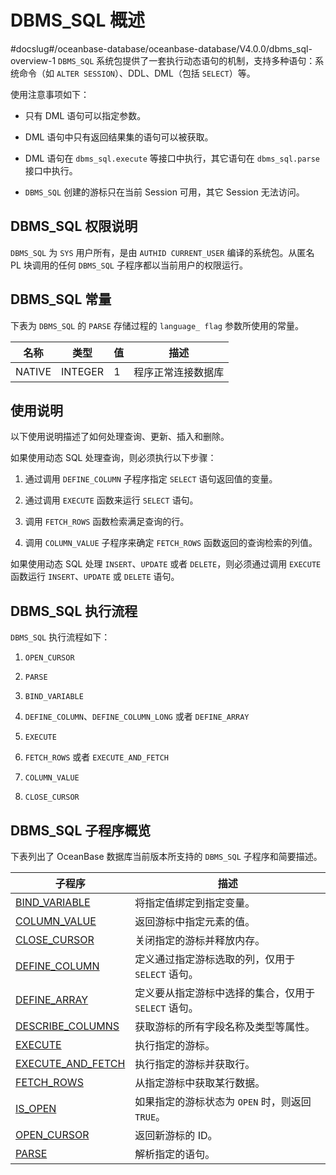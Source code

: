 DBMS_SQL 概述 
================================
#docslug#/oceanbase-database/oceanbase-database/V4.0.0/dbms_sql-overview-1
`DBMS_SQL` 系统包提供了一套执行动态语句的机制，支持多种语句：系统命令（如 `ALTER SESSION`）、DDL、DML（包括 `SELECT`）等。

使用注意事项如下：

* 只有 DML 语句可以指定参数。

  

* DML 语句中只有返回结果集的语句可以被获取。

  

* DML 语句在 `dbms_sql.execute` 等接口中执行，其它语句在 `dbms_sql.parse` 接口中执行。

  

* `DBMS_SQL` 创建的游标只在当前 Session 可用，其它 Session 无法访问。

  




DBMS_SQL 权限说明 
----------------------------------

`DBMS_SQL` 为 `SYS` 用户所有，是由 `AUTHID CURRENT_USER` 编译的系统包。从匿名 PL 块调用的任何 `DBMS_SQL` 子程序都以当前用户的权限运行。

DBMS_SQL 常量 
--------------------------------

下表为 `DBMS_SQL` 的 `PARSE` 存储过程的 `language_ flag` 参数所使用的常量。


|   名称   |   类型    | 值 |    描述     |
|--------|---------|---|-----------|
| NATIVE | INTEGER | 1 | 程序正常连接数据库 |



使用说明 
-------------------------

以下使用说明描述了如何处理查询、更新、插入和删除。

如果使用动态 SQL 处理查询，则必须执行以下步骤：

1. 通过调用 `DEFINE_COLUMN` 子程序指定 `SELECT` 语句返回值的变量。

   

2. 通过调用 `EXECUTE` 函数来运行 `SELECT` 语句。

   

3. 调用 `FETCH_ROWS` 函数检索满足查询的行。

   

4. 调用 `COLUMN_VALUE` 子程序来确定 `FETCH_ROWS` 函数返回的查询检索的列值。

   




如果使用动态 SQL 处理 `INSERT`、`UPDATE` 或者 `DELETE`，则必须通过调用 `EXECUTE` 函数运行 `INSERT`、`UPDATE` 或 `DELETE` 语句。

DBMS_SQL 执行流程 
----------------------------------

`DBMS_SQL` 执行流程如下：

1. `OPEN_CURSOR`

   

2. `PARSE`

   

3. `BIND_VARIABLE`

   

4. `DEFINE_COLUMN`、`DEFINE_COLUMN_LONG` 或者 `DEFINE_ARRAY`

   

5. `EXECUTE`

   

6. `FETCH_ROWS` 或者 `EXECUTE_AND_FETCH`

   

7. `COLUMN_VALUE `

   

8. `CLOSE_CURSOR`

   




DBMS_SQL 子程序概览 
-----------------------

下表列出了 OceanBase 数据库当前版本所支持的 `DBMS_SQL` 子程序和简要描述。


|                             **子程序**                              |             **描述**              |
|------------------------------------------------------------------|---------------------------------|
| [BIND_VARIABLE](../16.DBMS_SQL/2.BIND_VARIABLE.md)     | 将指定值绑定到指定变量。                    |
| [COLUMN_VALUE](../16.DBMS_SQL/4.COLUMN_VALUE.md)      | 返回游标中指定元素的值。                    |
| [CLOSE_CURSOR](../16.DBMS_SQL/3.CLOSE_CURSOR.md)      | 关闭指定的游标并释放内存。                   |
| [DEFINE_COLUMN](../16.DBMS_SQL/5.DEFINE_COLUMN.md)     | 定义通过指定游标选取的列，仅用于 `SELECT` 语句。   |
| [DEFINE_ARRAY](../16.DBMS_SQL/6.DEFINE_ARRAY.md)      | 定义要从指定游标中选择的集合，仅用于 `SELECT` 语句。 |
| [DESCRIBE_COLUMNS](../16.DBMS_SQL/7.DESCRIBE_COLUMNS.md)  | 获取游标的所有字段名称及类型等属性。              |
| [EXECUTE](../16.DBMS_SQL/8.EXECUTE.md)           | 执行指定的游标。                        |
| [EXECUTE_AND_FETCH](../16.DBMS_SQL/9.EXECUTE_AND_FETCH.md) | 执行指定的游标并获取行。                    |
| [FETCH_ROWS](../16.DBMS_SQL/10.FETCH_ROWS.md)        | 从指定游标中获取某行数据。                   |
| [IS_OPEN](../16.DBMS_SQL/11.IS_OPEN.md)           | 如果指定的游标状态为 `OPEN` 时，则返回 `TRUE`。 |
| [OPEN_CURSOR](../16.DBMS_SQL/12.OPEN_CURSOR.md)       | 返回新游标的 ID。                      |
| [PARSE](../16.DBMS_SQL/13.PARSE.md)             | 解析指定的语句。                        |


